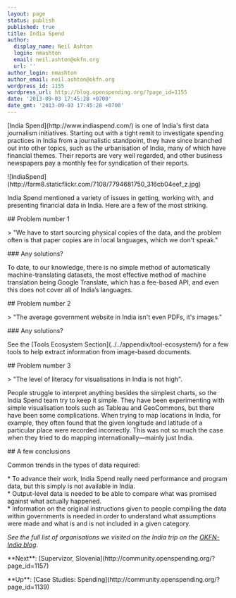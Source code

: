 ```yaml
---
layout: page
status: publish
published: true
title: India Spend
author:
  display_name: Neil Ashton
  login: nmashton
  email: neil.ashton@okfn.org
  url: ''
author_login: nmashton
author_email: neil.ashton@okfn.org
wordpress_id: 1155
wordpress_url: http://blog.openspending.org/?page_id=1155
date: '2013-09-03 17:45:28 +0700'
date_gmt: '2013-09-03 17:45:28 +0700'
---
```

<p>[India Spend](http://www.indiaspend.com/) is one of India's first data journalism initiatives. Starting out with a tight remit to investigate spending practices in India from a journalistic standpoint, they have since branched out into other topics, such as the urbanisation of India, many of which have financial themes. Their reports are very well regarded, and other business newspapers pay a monthly fee for syndication of their reports. </p>
<p>![IndiaSpend](http://farm8.staticflickr.com/7108/7794681750_316cb04eef_z.jpg)</p>
<p>India Spend mentioned a variety of issues in getting, working with, and presenting financial data in India. Here are a few of the most striking.  </p>
<p>## Problem number 1</p>
<p>> "We have to start sourcing physical copies of the data, and the problem often is that paper copies are in local languages, which we don't speak." </p>
<p>### Any solutions? </p>
<p>To date, to our knowledge, there is no simple method of automatically machine-translating datasets, the most effective method of machine translation being Google Translate, which has a fee-based API, and even this does not cover all of India’s languages. </p>
<p>## Problem number 2 </p>
<p>> "The average government website in India isn't even PDFs, it's images." </p>
<p>### Any solutions? </p>
<p>See the [Tools Ecosystem Section](../../appendix/tool-ecosystem/) for a few tools to help extract information from image-based documents. </p>
<p>## Problem number 3 </p>
<p>> "The level of literacy for visualisations in India is not high". </p>
<p>People struggle to interpret anything besides the simplest charts, so the India Spend team try to keep it simple.  They have been experimenting with simple visualisation tools such as Tableau and GeoCommons, but there have been some complications. When trying to map locations in India, for example, they often found that the given longitude and latitude of a particular place were recorded incorrectly. This was not so much the case when they tried to do mapping internationally—mainly just India.</p>
<p>## A few conclusions </p>
<p>Common trends in the types of data required: </p>
<p>* To advance their work, India Spend really need performance and program data, but this simply is not available in India.<br />
* Output-level data is needed to be able to compare what was promised against what actually happened.<br />
* Information on the original instructions given to people compiling the data within governments is needed in order to understand what assumptions were made and what is and is not included in a given category. </p>
<p><em>See the full list of organisations we visited on the India trip on the <a href="http://in.okfn.org/2012/09/18/okfn-india-trip-the-roundup/">OKFN-India blog</a></em>.</p>
<p>**Next**: [Supervizor, Slovenia](http://community.openspending.org/?page_id=1157)</p>
<p>**Up**: [Case Studies: Spending](http://community.openspending.org/?page_id=1139)</p>
